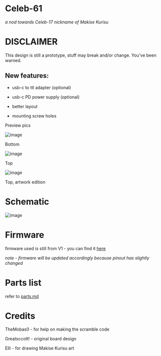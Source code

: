 # Celeb-61 
*a nod towards Celeb-17 nickname of Makise Kurisu*

# DISCLAIMER

This design is still a prototype, stuff may break and/or change. You've been warned.

## New features:

* usb-c to ttl adapter (optional)

* usb-c PD power supply (optional)

* better layout

* mounting screw holes


Preview pics 

![image](https://github.com/dzastsed/Celeb-61/assets/63074962/007035d3-43a9-42e4-838b-8ee01c79e414)

Bottom

![image](https://github.com/dzastsed/Celeb-61/assets/63074962/ea5d91ba-3019-463e-9074-f1bb6f952c54)

Top

![image](https://github.com/dzastsed/Celeb-61/assets/63074962/f1b7556f-8dd0-4f89-9f5b-60615c9a27cb)


Top, artwork edition

# Schematic

![image](https://github.com/dzastsed/Celeb-61/assets/63074962/455fe3e2-e6d0-456e-a171-ce1743835597)

# Firmware

firmware used is still from V1 - you can find it [here](https://github.com/dzastsed/CD61-CD66-nixie-clock-v1/tree/main/firmware/NixieClockSketch)

*note - firmware will be updated accordingly because pinout has slightly changed*


# Parts list

refer to [parts.md](https://github.com/dzastsed/Celeb-61/blob/main/parts.md)

# Credits

TheMobas0 - for help on making the scramble code

Greatsccott! - original board design

Elli - for drawing Makise Kurisu art



